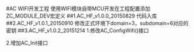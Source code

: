 
#AC WIFI开发工程
使用WIFI模块自带MCU开发在工程配置添加ZC_MODULE_DEV宏定义
##1.AC_HF_v1.0.0_20150829
代码入库
##2.AC_HF_v1.0.1_20150910
修改正式环境下domain=3，subdomain=6对应的密钥
##3.AC_HF_v1.0.2_20151214
1.修改AC_ConfigWifi()接口

2.增加AC_Init接口